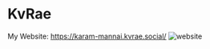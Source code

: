 # KvRae
My Website: https://karam-mannai.kvrae.social/
![website](https://user-images.githubusercontent.com/58667227/177841015-fab45af0-36a1-432b-8d40-b7a8c2cf78f9.jpeg)
